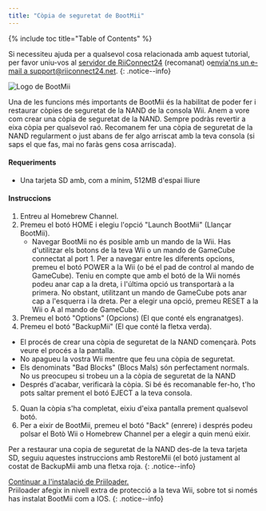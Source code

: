 ```yaml
---
title: "Còpia de seguretat de BootMii"
---
```


{% include toc title="Table of Contents" %}

Si necessiteu ajuda per a qualsevol cosa relacionada amb aquest tutorial, per favor uniu-vos al [servidor de RiiConnect24](https://discord.gg/b4Y7jfD) (recomanat) o[envia'ns un e-mail a support@riiconnect24.net](mailto:support@riiconnect24.net).
{: .notice--info}

![Logo de BootMii
](/images/bootmii.png)

Una de les funcions més importants de BootMii és la habilitat de poder fer i restaurar còpies de seguretat de la NAND de la consola Wii. Anem a vore com crear una còpia de seguretat de la NAND. Sempre podràs revertir a eixa còpia per qualsevol raó. Recomanem fer una còpia de seguretat de la NAND regularment o just abans de fer algo arriscat amb la teva consola (si saps el que fas, mai no faràs gens cosa arriscada).

#### Requeriments
* Una tarjeta SD amb, com a mínim, 512MB d'espai lliure

#### Instruccions
1. Entreu al Homebrew Channel.
2. Premeu el botó HOME i elegiu l'opció "Launch BootMii" (Llançar BootMii).
   - Navegar BootMii no és posible amb un mando de la Wii. Has d'utilitzar els botons de la teva Wii o un mando de GameCube connectat al port 1. Per a navegar entre les diferents opcions, premeu el botó POWER a la Wii (o bé el pad de control al mando de GameCube). Teniu en compte que amb el botó de la Wii només podeu anar cap a la dreta, i l'última opció us transportarà a la primera. No obstant, utilitzant un mando de GameCube pots anar cap a l'esquerra i la dreta. Per a elegir una opció, premeu RESET a la Wii o A al mando de GameCube.
3. Premeu el botó "Options" (Opcions) (El que conté els engranatges).
4. Premeu el botó "BackupMii" (El que conté la fletxa verda).
- El procés de crear una còpia de seguretat de la NAND començarà. Pots veure el procés a la pantalla.
- No apagueu la vostra Wii mentre que feu una còpia de seguretat.
- Els denominats "Bad Blocks" (Blocs Mals) són perfectament normals. No us preocupeu si trobeu un a la còpia de seguretat de la NAND
- Després d'acabar, verificarà la còpia. Si bé és recomanable fer-ho, t'ho pots saltar prement el botó EJECT a la teva consola.
5. Quan la còpia s'ha completat, eixiu d'eixa pantalla prement qualsevol botó.
6. Per a eixir de BootMii, premeu el botó "Back" (enrere) i després podeu polsar el Botò Wii o Homebrew Channel per a elegir a quin menú eixir.

Per a restaurar una copia de seguretat de la NAND des-de la teva tarjeta SD, seguiu aquestes instruccions amb RestoreMii (el botó justament al costat de BackupMii amb una fletxa roja.
{: .notice--info}

[Continuar a l'instalació de Priiloader.](priiloader)<br> Priiloader afegix in nivell extra de protecció a la teva Wii, sobre tot si només has instalat BootMii com a IOS.
{: .notice--info}
